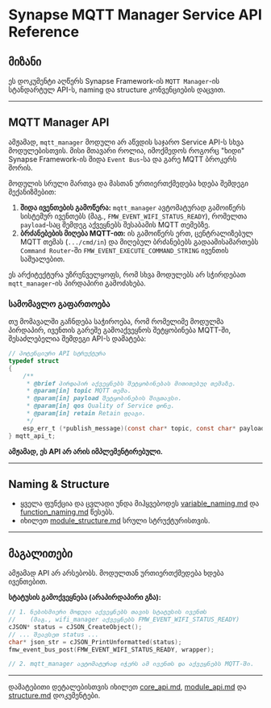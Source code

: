 # Synapse MQTT Manager Service API Reference

## მიზანი

ეს დოკუმენტი აღწერს Synapse Framework-ის `MQTT Manager`-ის სტანდარტულ API-ს, naming და structure კონვენციების დაცვით.

---

## MQTT Manager API

ამჟამად, `mqtt_manager` მოდული არ აწვდის საჯარო Service API-ს სხვა მოდულებისთვის. მისი მთავარი როლია, იმოქმედოს როგორც "ხიდი" Synapse Framework-ის შიდა `Event Bus`-სა და გარე MQTT ბროკერს შორის.

მოდულის სრული მართვა და მასთან ურთიერთქმედება ხდება შემდეგი მექანიზმებით:

1. **შიდა ივენთების გამოწერა:** `mqtt_manager` ავტომატურად გამოიწერს სისტემურ ივენთებს (მაგ., `FMW_EVENT_WIFI_STATUS_READY`), რომელთა `payload`-საც შემდეგ აქვეყნებს შესაბამის MQTT თემებზე.
2. **ბრძანებების მიღება MQTT-ით:** ის გამოიწერს ერთ, ცენტრალიზებულ MQTT თემას (`.../cmd/in`) და მიღებულ ბრძანებებს გადაამისამართებს `Command Router`-ში `FMW_EVENT_EXECUTE_COMMAND_STRING` ივენთის საშუალებით.

ეს არქიტექტურა უზრუნველყოფს, რომ სხვა მოდულებს არ სჭირდებათ `mqtt_manager`-ის პირდაპირი გამოძახება.

### სამომავლო გაფართოება

თუ მომავალში გაჩნდება საჭიროება, რომ რომელიმე მოდულმა პირდაპირ, ივენთის გარეშე გამოაქვეყნოს შეტყობინება MQTT-ში, შესაძლებელია შემდეგი API-ს დამატება:

```c
// პოტენციური API სტრუქტურა
typedef struct
{
    /**
     * @brief პირდაპირ აქვეყნებს შეტყობინებას მითითებულ თემაზე.
     * @param[in] topic MQTT თემა.
     * @param[in] payload შეტყობინების შიგთავსი.
     * @param[in] qos Quality of Service დონე.
     * @param[in] retain Retain ფლაგი.
     */
    esp_err_t (*publish_message)(const char* topic, const char* payload, int qos, bool retain);
} mqtt_api_t;
```

**ამჟამად, ეს API არ არის იმპლემენტირებული.**

---

## Naming & Structure

- ყველა ფუნქცია და ცვლადი უნდა მიჰყვებოდეს [variable_naming.md](../convention/variable_naming.md) და [function_naming.md](../convention/function_naming.md) წესებს.
- იხილეთ [module_structure.md](../convention/module_structure.md) სრული სტრუქტურისთვის.

---

## მაგალითები

ამჟამად API არ არსებობს. მოდულთან ურთიერთქმედება ხდება ივენთებით.

**სტატუსის გამოქვეყნება (არაპირდაპირი გზა):**

```c
// 1. ნებისმიერი მოდული აქვეყნებს თავის სტატუსის ივენთს
//    (მაგ., wifi_manager აქვეყნებს FMW_EVENT_WIFI_STATUS_READY)
cJSON* status = cJSON_CreateObject();
// ... შეავსეთ status ...
char* json_str = cJSON_PrintUnformatted(status);
fmw_event_bus_post(FMW_EVENT_WIFI_STATUS_READY, wrapper);

// 2. mqtt_manager ავტომატურად იჭერს ამ ივენთს და აქვეყნებს MQTT-ში.
```

---

დამატებითი დეტალებისთვის იხილეთ [core_api.md](core_api.md), [module_api.md](module_api.md) და [structure.md](structure.md) დოკუმენტები.
